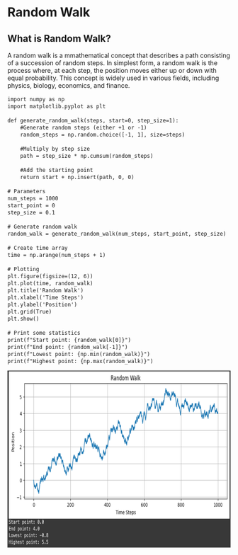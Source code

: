 # Random Walk
## What is Random Walk?
A random walk is a mmathematical concept that describes a path consisting of a succession of random steps.
In simplest form, a random walk is the process where, at each step, the position moves either up or down with equal probability. 
This concept is widely used in various fields, including physics, biology, economics, and finance.
```
import numpy as np
import matplotlib.pyplot as plt

def generate_random_walk(steps, start=0, step_size=1):
    #Generate random steps (either +1 or -1)
    random_steps = np.random.choice([-1, 1], size=steps)
    
    #Multiply by step size
    path = step_size * np.cumsum(random_steps)
    
    #Add the starting point
    return start + np.insert(path, 0, 0)

# Parameters
num_steps = 1000
start_point = 0
step_size = 0.1

# Generate random walk
random_walk = generate_random_walk(num_steps, start_point, step_size)

# Create time array
time = np.arange(num_steps + 1)

# Plotting
plt.figure(figsize=(12, 6))
plt.plot(time, random_walk)
plt.title('Random Walk')
plt.xlabel('Time Steps')
plt.ylabel('Position')
plt.grid(True)
plt.show()

# Print some statistics
print(f"Start point: {random_walk[0]}")
print(f"End point: {random_walk[-1]}")
print(f"Lowest point: {np.min(random_walk)}")
print(f"Highest point: {np.max(random_walk)}")
```
<img src="images/random_walk?" width="1000" height="400"/>

